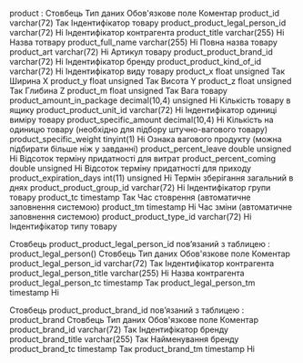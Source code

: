 product :
Стовбець	Тип даних	Обов'язкове поле	Коментар
product_id	varchar(72)	Так	Індентифікатор товару
product_product_legal_person_id	varchar(72)	Ні	Індентифікатор контрагента
product_title	varchar(255)	Ні	Назва тотвару
product_full_name	varchar(255)	Ні	Повна назва товару
product_art	varchar(72)	Ні	Артикул товару
product_product_brand_id	varchar(72)	Ні	Індентифікатор бренду
product_product_kind_of_id	varchar(72)	Ні	Індентифікатор виду товару
product_x	float unsigned	Так	Ширина X
product_y	float unsigned	Так	Висота Y
product_z	float unsigned	Так	Глибина Z
product_m	float unsigned	Так	Вага товару
product_amount_in_package	decimal(10,4) unsigned	Ні	Кількість товару в ящику
product_product_unit_id	varchar(72)	Ні	Індентифікатор одиниці виміру товару
product_specific_amount	decimal(10,4)	Ні	Кількість на одиницю товару (необхідно для підбору штучно-вагового товару)
product_specific_weight	tinyint(1)	Ні	Ознака вагового продукту (можна підбирати більше ніж у завданні)
product_percent_leave	double unsigned	Ні	Відсоток терміну придатності для витрат
product_percent_coming	double unsigned	Ні	Відсоток терміну придатності для приходу
product_expiration_days	int(11) unsigned	Ні	Термін зберігання загальний в днях
product_product_group_id	varchar(72)	Ні	Індентифікатор групи товару
product_tc	timestamp	Так	Час стоврення (автоматичне заповнення системою)
product_tm	timestamp	Ні	Час зміни (автоматичне заповнення системою)
product_product_type_id	varchar(72)	Ні	Індентифікатор типу товару

Стовбець product_product_legal_person_id пов’язаний з таблицею :
product_legal_person()
Стовбець	Тип даних	Обов'язкове поле	Коментар
product_legal_person_id	varchar(72)	Так	Індентифікатор контрагента
product_legal_person_title	varchar(255)	Ні	Назва контрагента
product_legal_person_tc	timestamp	Так	
product_legal_person_tm	timestamp	Ні	

Стовбець product_product_brand_id пов’язаний з таблицею :
product_brand
Стовбець	Тип даних	Обов'язкове поле	Коментар
product_brand_id	varchar(72)	Так	Індентифікатор бренду
product_brand_title	varchar(255)	Так	Найменування бренду
product_brand_tc	timestamp	Так	
product_brand_tm	timestamp	Ні	

